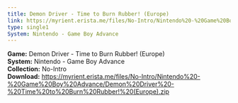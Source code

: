 ```yaml
---
title: Demon Driver - Time to Burn Rubber! (Europe)
link: https://myrient.erista.me/files/No-Intro/Nintendo%20-%20Game%20Boy%20Advance/Demon%20Driver%20-%20Time%20to%20Burn%20Rubber!%20(Europe).zip
type: single1
System: Nintendo - Game Boy Advance
---
```

<b>Game:</b> Demon Driver - Time to Burn Rubber! (Europe)<br>
<b>System:</b> Nintendo - Game Boy Advance<br>
<b>Collection:</b> No-Intro<br>
<b>Download:</b> https://myrient.erista.me/files/No-Intro/Nintendo%20-%20Game%20Boy%20Advance/Demon%20Driver%20-%20Time%20to%20Burn%20Rubber!%20(Europe).zip